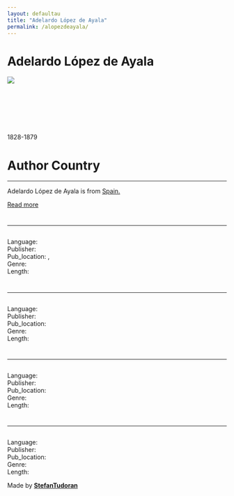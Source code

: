 ```yaml
---
layout: defaultau
title: "Adelardo López de Ayala"
permalink: /alopezdeayala/
---
```

<!-- partial:index.partial.html -->
<div class="content">
    <h1>Adelardo López de Ayala</h1>
    <div class="quote">
        <div><img src="https://upload.wikimedia.org/wikipedia/commons/thumb/2/26/Adelardo_L%C3%B3pez_de_Ayala_%28Museo_del_Romanticismo_de_Madrid%29.jpg/330px-Adelardo_L%C3%B3pez_de_Ayala_%28Museo_del_Romanticismo_de_Madrid%29.jpg" class="logo"></div>
    </div>
    <div class="timeline">
        <div style="padding-bottom:100px;"></div>
        <div class="block">
            <div class="date right"><p class="right"> 1828-1879 </p></div>
            <div class="dot"></div>
            <div class="left first">
            <div class="author_country">
                <h1>Author Country</h1><hr>
            <div class="aclocation"> <p>Adelardo López de Ayala is from <a href="http://localhost:4000/2">Spain.</a></p></div>
              <div class="acreadmore">  <a href="https://es.wikipedia.org/wiki/Adelardo_López_de_Ayala" target="_blank">Read more</a></div>
            </div>
            </div>
        </div>
        <div class="block">
            <div class="date left"><p class="left"></p></div>
            <div class="dot"></div>
            <div class="right">
                <h1></h1><hr>
                <p><img src=""></p>
                <p>
                Language: <br/>
                Publisher: <br/>
                Pub_location: , <br/>
                Genre: <br/>
                Length: </p>
            </div>
        </div>
        <div class="block">
            <div class="date right"><p class="right"></p></div>
            <div class="dot"></div>
            <div class="left hide">
                <h1></h1><hr>
                <p><img src=""></p>
                <p>Language: <br/>
                Publisher: <br/>
                Pub_location: <br/>
                Genre: <br/>
                Length: </p>
            </div>
        </div>
        <div class="block">
            <div class="date left"><p class="left"></p></div>
            <div class="dot"></div>
            <div class="right hide">
                <h1></h1><hr>
                <p><img src=""></p>
                <p>Language: <br/>
                Publisher: <br/>
                Pub_location: <br/>
                Genre: <br/>
                Length: </p>
            </div>
        </div>
        <div class="block">
            <div class="date right"><p class="right"></p></div>
            <div class="dot"></div>
            <div class="left hide">
                <h1></h1><hr>
                <p><img src=""></p>
                <p>Language: <br/>
                Publisher: <br/>
                Pub_location:  <br/>
                Genre: <br/>
                Length: </p>
            </div>
        </div>
        <div id="footer">
        <p id="copyright">Made by&nbsp;<strong><a href="https://www.linkedin.com/in/nicolae-stefan-tudoran-b02291127/" target="_blank">StefanTudoran</a></strong></p>
    </div>
</div>
<!-- partial -->
  <script src='https://cdnjs.cloudflare.com/ajax/libs/jquery/3.1.1/jquery.min.js'></script><script  src="assets/js/authorscript.js"></script>
